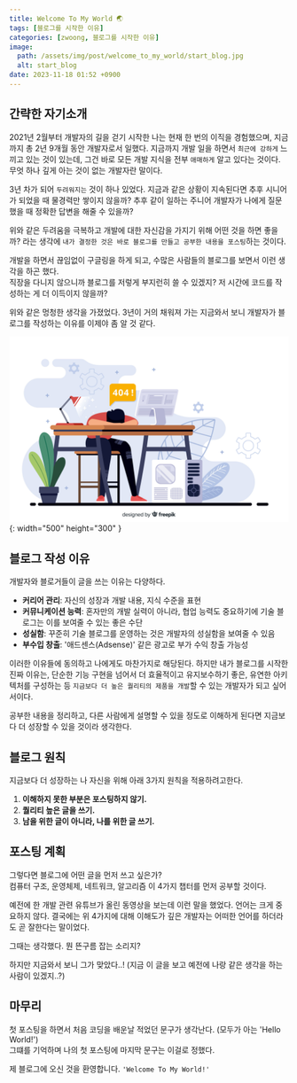 ```yaml
---
title: Welcome To My World 🌏
tags: [블로그를 시작한 이유]
categories: [zwoong, 블로그를 시작한 이유]
image:
  path: /assets/img/post/welcome_to_my_world/start_blog.jpg
  alt: start_blog
date: 2023-11-18 01:52 +0900
---
```


## 간략한 자기소개

2021년 2월부터 개발자의 길을 걷기 시작한 나는 현재 한 번의 이직을 경험했으며, 지금까지 총 2년 9개월 동안 개발자로서 일했다. 지금까지 개발 일을 하면서 `최근에 강하게` 느끼고 있는 것이 있는데, 그건 바로 모든 개발 지식을 전부 `애매하게` 알고 있다는 것이다. 무엇 하나 깊게 아는 것이 없는 개발자란 말이다.

3년 차가 되어 `두려워지는` 것이 하나 있었다. 지금과 같은 상황이 지속된다면 추후 시니어가 되었을 때 물경력만 쌓이지 않을까? 추후 같이 일하는 주니어 개발자가 나에게 질문했을 때 정확한 답변을 해줄 수 있을까?

위와 같은 두려움을 극복하고 개발에 대한 자신감을 가지기 위해 어떤 것을 하면 좋을까? 라는 생각에 `내가 결정한 것은 바로 블로그를 만들고 공부한 내용을 포스팅`하는 것이다.

개발을 하면서 끊임없이 구글링을 하게 되고, 수많은 사람들의 블로그를 보면서 이런 생각을 하곤 했다. <br> 직장을 다니지 않으니까 블로그를 저렇게 부지런히 쓸 수 있겠지? 저 시간에 코드를 작성하는 게 더 이득이지 않을까?

위와 같은 멍청한 생각을 가졌었다. 3년이 거의 채워져 가는 지금와서 보니 개발자가 블로그를 작성하는 이유를 이제야 좀 알 것 같다.

![developer_thoughts_image](/assets/img/post/welcome_to_my_world/developer_thoughts_image.jpg){: width="500" height="300" }

## 블로그 작성 이유

개발자와 블로거들이 글을 쓰는 이유는 다양하다.

- **커리어 관리**: 자신의 성장과 개발 내용, 지식 수준을 표현
- **커뮤니케이션 능력**: 혼자만의 개발 실력이 아니라, 협업 능력도 중요하기에 기술 블로그는 이를 보여줄 수 있는 좋은 수단
- **성실함**: 꾸준히 기술 블로그를 운영하는 것은 개발자의 성실함을 보여줄 수 있음
- **부수입 창출**: '애드센스(Adsense)' 같은 광고로 부가 수익 창출 가능성

이러한 이유들에 동의하고 나에게도 마찬가지로 해당된다. 하지만 내가 블로그를 시작한 진짜 이유는, 단순한 기능 구현을 넘어서 더 효율적이고 유지보수하기 좋은, 유연한 아키텍처를 구성하는 등 `지금보다 더 높은 퀄리티의 제품을 개발`할 수 있는 개발자가 되고 싶어서이다.

공부한 내용을 정리하고, 다른 사람에게 설명할 수 있을 정도로 이해하게 된다면 지금보다 더 성장할 수 있을 것이라 생각한다.

## 블로그 원칙

지금보다 더 성장하는 나 자신을 위해 아래 3가지 원칙을 적용하려고한다.

1. **이해하지 못한 부분은 포스팅하지 않기.**
2. **퀄리티 높은 글을 쓰기.**
3. **남을 위한 글이 아니라, 나를 위한 글 쓰기.**

## 포스팅 계획

그렇다면 블로그에 어떤 글을 먼저 쓰고 싶은가? <br>
컴퓨터 구조, 운영체제, 네트워크, 알고리즘 이 4가지 챕터를 먼저 공부할 것이다.

예전에 한 개발 관련 유튜브가 올린 동영상을 보는데 이런 말을 했었다. 언어는 크게 중요하지 않다. 결국에는 위 4가지에 대해 이해도가 깊은 개발자는 어떠한 언어를 하더라도 곧 잘한다는 말이었다.

그때는 생각했다. 뭔 뜬구름 잡는 소리지?

하지만 지금와서 보니 그가 맞았다..! (지금 이 글을 보고 예전에 나랑 같은 생각을 하는 사람이 있겠지..?)

## 마무리

첫 포스팅을 하면서 처음 코딩을 배운날 적었던 문구가 생각난다. (모두가 아는 'Hello World!') <br>
그떄를 기억하며 나의 첫 포스팅에 마지막 문구는 이걸로 정했다.

제 블로그에 오신 것을 환영합니다. `'Welcome To My World!'`
